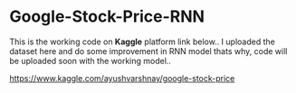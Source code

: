 # Google-Stock-Price-RNN
This is the working code on **Kaggle** platform link below..
I uploaded the dataset here and do some improvement in RNN model thats why, code will be uploaded soon with the working model..

https://www.kaggle.com/ayushvarshnay/google-stock-price

